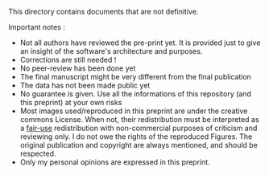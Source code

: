 This directory contains documents that are not definitive.

Important notes :

* Not all authors have reviewed the pre-print yet. It is provided just to give an insight of the software's architecture and purposes.
* Corrections are still needed !
* No peer-review has been done yet
* The final manuscript might be very different from the final publication
* The data has not been made public yet
* No guarantee is given. Use all the informations of this repository (and this preprint) at your own risks
* Most images used/reproduced in this preprint are under the creative commons License. When not, their redistribution must be interpreted as a [fair-use](https://www.law.cornell.edu/uscode/text/17/107) redistribution with non-commercial purposes of criticism and reviewing only. I do not owe the rights of the reproduced Figures. The original publication and copyright are always mentioned, and should be respected. 
* Only my personal opinions are expressed in this preprint.
